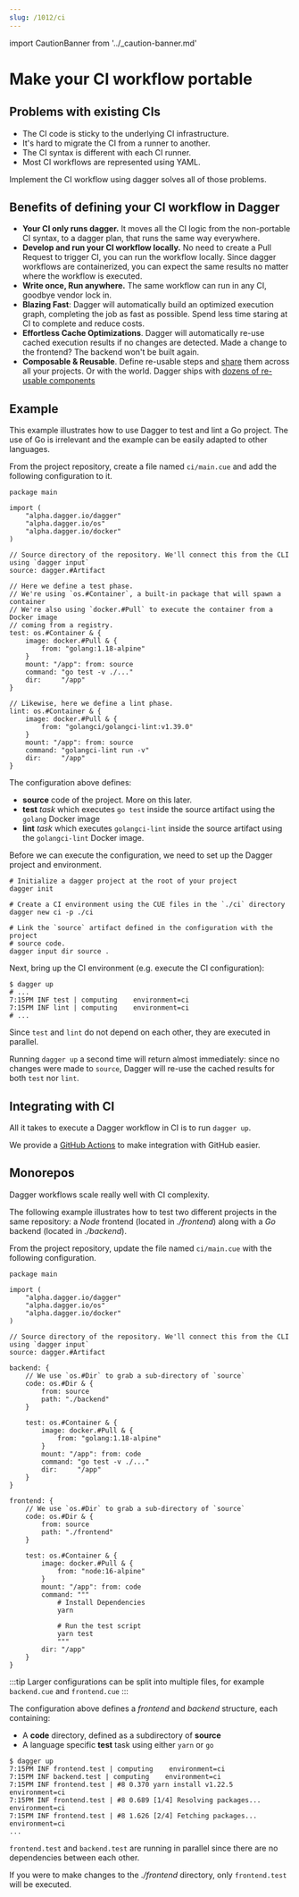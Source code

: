 ```yaml
---
slug: /1012/ci
---
```


import CautionBanner from '../\_caution-banner.md'

# Make your CI workflow portable

<CautionBanner old="0.1" new="0.2" />

## Problems with existing CIs

- The CI code is sticky to the underlying CI infrastructure.
- It's hard to migrate the CI from a runner to another.
- The CI syntax is different with each CI runner.
- Most CI workflows are represented using YAML.

Implement the CI workflow using dagger solves all of those problems.

## Benefits of defining your CI workflow in Dagger

- **Your CI only runs dagger.** It moves all the CI logic from the non-portable
  CI syntax, to a dagger plan, that runs the same way everywhere.
- **Develop and run your CI workflow locally.** No need to create a Pull Request
  to trigger CI, you can run the workflow locally. Since dagger workflows
  are containerized, you can expect the same results no matter where the workflow is executed.
- **Write once, Run anywhere.** The same workflow can run in any CI, goodbye
  vendor lock in.
- **Blazing Fast**: Dagger will automatically build an optimized execution
  graph, completing the job as fast as possible. Spend less time staring at CI to
  complete and reduce costs.
- **Effortless Cache Optimizations**. Dagger will automatically
  re-use cached execution results if no changes are detected. Made a change to the
  frontend? The backend won't be built again.
- **Composable & Reusable**. Define re-usable steps and [share](../learn/1010-dev-cue-package.md) them across all
  your projects. Or with the world. Dagger
  ships with [dozens of re-usable components](../reference/README.md)

## Example

This example illustrates how to use Dagger to test and lint a Go project. The
use of Go is irrelevant and the example can be easily adapted to other languages.

From the project repository, create a file named `ci/main.cue` and add the
following configuration to it.

```cue title="ci/main.cue"
package main

import (
    "alpha.dagger.io/dagger"
    "alpha.dagger.io/os"
    "alpha.dagger.io/docker"
)

// Source directory of the repository. We'll connect this from the CLI using `dagger input`
source: dagger.#Artifact

// Here we define a test phase.
// We're using `os.#Container`, a built-in package that will spawn a container
// We're also using `docker.#Pull` to execute the container from a Docker image
// coming from a registry.
test: os.#Container & {
    image: docker.#Pull & {
        from: "golang:1.18-alpine"
    }
    mount: "/app": from: source
    command: "go test -v ./..."
    dir:     "/app"
}

// Likewise, here we define a lint phase.
lint: os.#Container & {
    image: docker.#Pull & {
        from: "golangci/golangci-lint:v1.39.0"
    }
    mount: "/app": from: source
    command: "golangci-lint run -v"
    dir:     "/app"
}
```

The configuration above defines:

- **source** code of the project. More on this later.
- **test** _task_ which executes `go test` inside the source artifact
  using the `golang` Docker image
- **lint** _task_ which executes `golangci-lint` inside the source artifact
  using the `golangci-lint` Docker image.

Before we can execute the configuration, we need to set up the Dagger project and environment.

```shell
# Initialize a dagger project at the root of your project
dagger init

# Create a CI environment using the CUE files in the `./ci` directory
dagger new ci -p ./ci

# Link the `source` artifact defined in the configuration with the project
# source code.
dagger input dir source .
```

Next, bring up the CI environment (e.g. execute the CI configuration):

```shell
$ dagger up
# ...
7:15PM INF test | computing    environment=ci
7:15PM INF lint | computing    environment=ci
# ...
```

Since `test` and `lint` do not depend on each other, they are executed in
parallel.

Running `dagger up` a second time will return almost immediately: since no
changes were made to `source`, Dagger will re-use the cached results for both `test` nor `lint`.

## Integrating with CI

All it takes to execute a Dagger workflow in CI is to run `dagger up`.

We provide a [GitHub Actions](../learn/1009-github-actions.md) to make
integration with GitHub easier.

## Monorepos

Dagger workflows scale really well with CI complexity.

The following example illustrates how to test two different projects in the same
repository: a _Node_ frontend (located in _./frontend_) along with a _Go_ backend (located in _./backend_).

From the project repository, update the file named `ci/main.cue` with the
following configuration.

```cue title="ci/main.cue"
package main

import (
    "alpha.dagger.io/dagger"
    "alpha.dagger.io/os"
    "alpha.dagger.io/docker"
)

// Source directory of the repository. We'll connect this from the CLI using `dagger input`
source: dagger.#Artifact

backend: {
    // We use `os.#Dir` to grab a sub-directory of `source`
    code: os.#Dir & {
        from: source
        path: "./backend"
    }

    test: os.#Container & {
        image: docker.#Pull & {
            from: "golang:1.18-alpine"
        }
        mount: "/app": from: code
        command: "go test -v ./..."
        dir:     "/app"
    }
}

frontend: {
    // We use `os.#Dir` to grab a sub-directory of `source`
    code: os.#Dir & {
        from: source
        path: "./frontend"
    }

    test: os.#Container & {
        image: docker.#Pull & {
            from: "node:16-alpine"
        }
        mount: "/app": from: code
        command: """
            # Install Dependencies
            yarn

            # Run the test script
            yarn test
            """
        dir: "/app"
    }
}
```

:::tip
Larger configurations can be split into multiple files, for example `backend.cue` and `frontend.cue`
:::

The configuration above defines a _frontend_ and _backend_ structure, each
containing:

- A **code** directory, defined as a subdirectory of **source**
- A language specific **test** task using either `yarn` or `go`

```shell
$ dagger up
7:15PM INF frontend.test | computing    environment=ci
7:15PM INF backend.test | computing    environment=ci
7:15PM INF frontend.test | #8 0.370 yarn install v1.22.5    environment=ci
7:15PM INF frontend.test | #8 0.689 [1/4] Resolving packages...    environment=ci
7:15PM INF frontend.test | #8 1.626 [2/4] Fetching packages...    environment=ci
...
```

`frontend.test` and `backend.test` are running in parallel since there are no
dependencies between each other.

If you were to make changes to the _./frontend_ directory, only
`frontend.test` will be executed.
